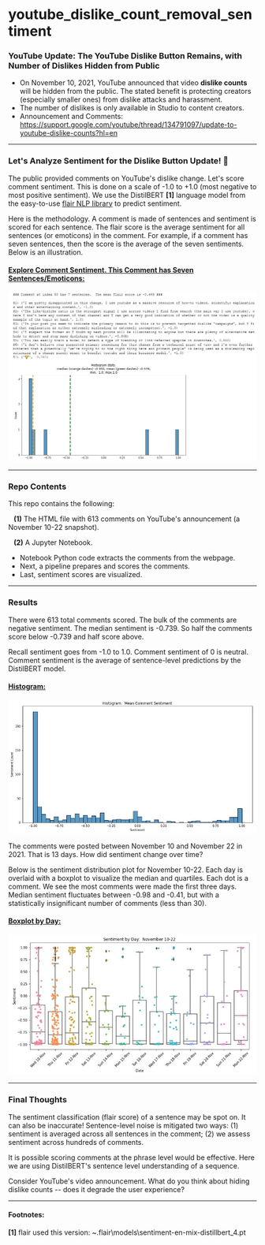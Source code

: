# youtube_dislike_count_removal_sentiment

### YouTube Update: The YouTube Dislike Button Remains, with Number of Dislikes Hidden from Public

* On November 10, 2021, YouTube announced that video **dislike counts** will be hidden from the public.  The stated benefit is protecting creators (especially smaller ones) from dislike attacks and harassment.
* The number of dislikes is only available in Studio to content creators.
* Announcement and Comments: https://support.google.com/youtube/thread/134791097/update-to-youtube-dislike-counts?hl=en

***
### Let's Analyze Sentiment for the Dislike Button Update!  🧐
The public provided comments on YouTube's dislike change.  Let's score comment sentiment.  This is done on a scale of -1.0  to +1.0 (most negative to most positive sentiment).  We use the DistilBERT **[1]** language model from the easy-to-use [flair NLP library](https://github.com/flairNLP/flair) to predict sentiment.

Here is the methodology.  A comment is made of sentences and sentiment is scored for each sentence.  The flair score is the average sentiment for all sentences (or emoticons) in the comment.  For example, if a comment has seven sentences, then the score is the average of the seven sentiments.  Below is an illustration.


#### <ins>Explore Comment Sentiment.  This Comment has Seven Sentences/Emoticons:</ins>
![explore comment sentiment illustration](explore_comment_sentiment.JPG)

***
### Repo Contents
This repo contains the following:  

&ensp; **(1)** The HTML file with 613 comments on YouTube's announcement (a November 10-22 snapshot).  

&ensp; **(2)** A Jupyter Notebook.  
* Notebook Python code extracts the comments from the webpage.  
* Next, a pipeline prepares and scores the comments.  
* Last, sentiment scores are visualized.

***

### Results
There were 613 total comments scored.  The bulk of the comments are negative sentiment.  The median sentiment is -0.739.  So half the comments score below -0.739 and half score above.  

Recall sentiment goes from -1.0 to 1.0.  Comment sentiment of 0 is neutral.  Comment sentiment is the average of sentence-level predictions by the DistilBERT model.

#### <ins>Histogram:</ins>
![sentiment_hist](sentiment_histogram.JPG)

The comments were posted between November 10 and November 22 in 2021.  That is 13 days.  How did sentiment change over time?

Below is the sentiment distribution plot for November 10-22.  Each day is overlaid with a boxplot to visualize the median and quartiles.  Each dot is a comment.  We see the most comments were made the first three days.  Median sentiment fluctuates between -0.98 and -0.41, but with a statistically insignificant number of comments (less than 30).

#### <ins>Boxplot by Day:</ins>
![sentiment_boxplots](sentiment_boxplot.JPG)

***
### Final Thoughts
The sentiment classification (flair score) of a sentence may be spot on.  It can also be inaccurate!  Sentence-level noise is mitigated two ways: (1) sentiment is averaged across all sentences in the comment; (2) we assess sentiment across hundreds of comments.

It is possible scoring comments at the phrase level would be effective.  Here we are using DistilBERT's sentence level understanding of a sequence.

Consider YouTube's video announcement.  What do you think about hiding dislike counts -- does it degrade the user experience?
***

#### Footnotes:
**[1]** flair used this version: ~\.flair\models\sentiment-en-mix-distillbert_4.pt
